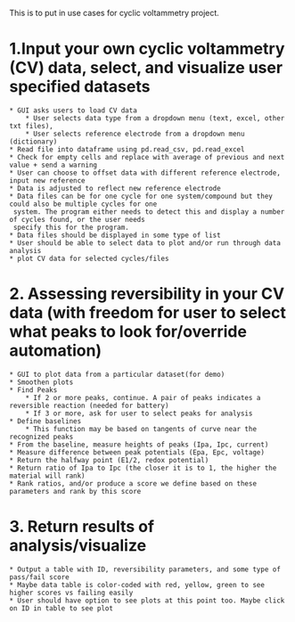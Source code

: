  This is to put in use cases for cyclic voltammetry project.

# 1.Input your own cyclic voltammetry (CV) data, select, and visualize user specified datasets 
	* GUI asks users to load CV data
		* User selects data type from a dropdown menu (text, excel, other txt files),
		* User selects reference electrode from a dropdown menu (dictionary)
	* Read file into dataframe using pd.read_csv, pd.read_excel
	* Check for empty cells and replace with average of previous and next value + send a warning
	* User can choose to offset data with different reference electrode, input new reference
	* Data is adjusted to reflect new reference electrode
	* Data files can be for one cycle for one system/compound but they could also be multiple cycles for one
	 system. The program either needs to detect this and display a number of cycles found, or the user needs
	 specify this for the program. 
	* Data files should be displayed in some type of list
	* User should be able to select data to plot and/or run through data analysis
	* plot CV data for selected cycles/files

# 2. Assessing reversibility in your CV data (with freedom for user to select what peaks to look for/override automation)
	* GUI to plot data from a particular dataset(for demo)
	* Smoothen plots
	* Find Peaks
		* If 2 or more peaks, continue. A pair of peaks indicates a reversible reaction (needed for battery)
		* If 3 or more, ask for user to select peaks for analysis
	* Define baselines
		* This function may be based on tangents of curve near the recognized peaks
	* From the baseline, measure heights of peaks (Ipa, Ipc, current)
	* Measure difference between peak potentials (Epa, Epc, voltage)
	* Return the halfway point (E1/2, redox potential)
	* Return ratio of Ipa to Ipc (the closer it is to 1, the higher the material will rank)
	* Rank ratios, and/or produce a score we define based on these parameters and rank by this score

# 3. Return results of analysis/visualize
	* Output a table with ID, reversibility parameters, and some type of pass/fail score
	* Maybe data table is color-coded with red, yellow, green to see higher scores vs failing easily 
	* User should have option to see plots at this point too. Maybe click on ID in table to see plot
